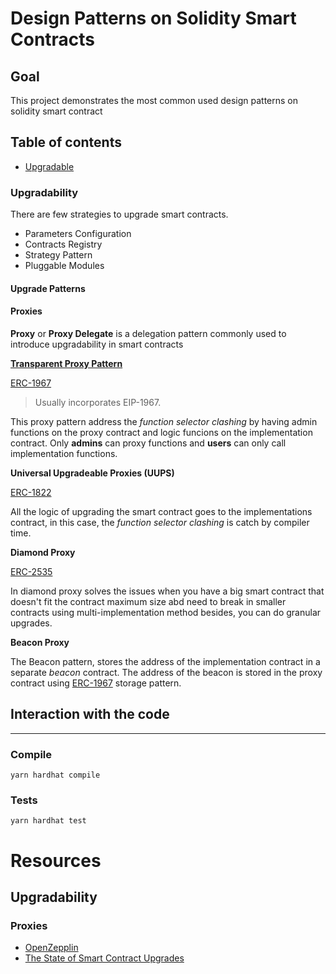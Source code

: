 # Design Patterns on Solidity Smart Contracts

## Goal

This project demonstrates the most common used design patterns on solidity smart contract

## Table of contents

* [Upgradable](#upgradability)


### Upgradability

There are few strategies to upgrade smart contracts. 

* Parameters Configuration
* Contracts Registry
* Strategy Pattern 
* Pluggable Modules

#### Upgrade Patterns


#### Proxies 

**Proxy** or **Proxy Delegate** is a delegation pattern commonly used to introduce upgradability in smart contracts

[**Transparent Proxy Pattern**](./contracts/upgradables/transparent_proxy/)

[ERC-1967](https://eips.ethereum.org/EIPS/eip-1967)

> Usually incorporates EIP-1967.

This proxy pattern address the *function selector clashing* by having admin functions on the proxy contract and logic funcions on the implementation contract. Only **admins** can proxy functions and **users** can only call implementation functions. 

**Universal Upgradeable Proxies (UUPS)** 

[ERC-1822](https://eips.ethereum.org/EIPS/eip-1822)

All the logic of upgrading the smart contract goes to the implementations contract, in this case, the *function selector clashing* is catch by compiler time. 

**Diamond Proxy**

[ERC-2535](https://eips.ethereum.org/EIPS/eip-2535)

In diamond proxy solves the issues when you have a big smart contract that doesn't fit the contract maximum size abd need to break in smaller contracts using multi-implementation method besides, you can do granular upgrades. 

**Beacon Proxy**

 The Beacon pattern, stores the address of the implementation contract in a separate *beacon* contract. The address of the beacon is stored in the proxy contract using [ERC-1967](https://eips.ethereum.org/EIPS/eip-1967) storage pattern.


## Interaction with the code 

---

### Compile

```shell
yarn hardhat compile
```

### Tests

```shell
yarn hardhat test
```


# Resources

## Upgradability

### Proxies

* [OpenZepplin](https://docs.openzeppelin.com/contracts/4.x/api/proxy)
* [The State of Smart Contract Upgrades](https://blog.openzeppelin.com/the-state-of-smart-contract-upgrades/#upgrade-patterns)
